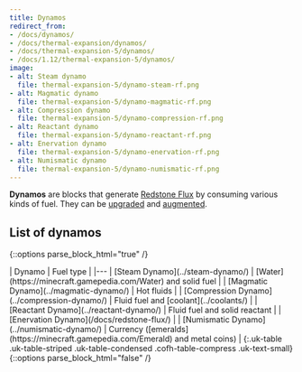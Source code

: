 ```yaml
---
title: Dynamos
redirect_from:
- /docs/dynamos/
- /docs/thermal-expansion/dynamos/
- /docs/thermal-expansion-5/dynamos/
- /docs/1.12/thermal-expansion-5/dynamos/
image:
- alt: Steam dynamo
  file: thermal-expansion-5/dynamo-steam-rf.png
- alt: Magmatic dynamo
  file: thermal-expansion-5/dynamo-magmatic-rf.png
- alt: Compression dynamo
  file: thermal-expansion-5/dynamo-compression-rf.png
- alt: Reactant dynamo
  file: thermal-expansion-5/dynamo-reactant-rf.png
- alt: Enervation dynamo
  file: thermal-expansion-5/dynamo-enervation-rf.png
- alt: Numismatic dynamo
  file: thermal-expansion-5/dynamo-numismatic-rf.png
---
```


**Dynamos** are blocks that generate [Redstone Flux](/docs/redstone-flux/) by
consuming various kinds of fuel. They can be [upgraded](../../thermal-foundation/tiers/) and
[augmented](../augments/).


List of dynamos
---------------

{::options parse_block_html="true" /}
<div class="uk-overflow-container">
| Dynamo | Fuel type |
|---
| [Steam Dynamo](../steam-dynamo/) | [Water](https://minecraft.gamepedia.com/Water) and solid fuel |
| [Magmatic Dynamo](../magmatic-dynamo/) | Hot fluids |
| [Compression Dynamo](../compression-dynamo/) | Fluid fuel and [coolant](../coolants/) |
| [Reactant Dynamo](../reactant-dynamo/) | Fluid fuel and solid reactant |
| [Enervation Dynamo](/docs/redstone-flux/) |
| [Numismatic Dynamo](../numismatic-dynamo/) | Currency ([emeralds](https://minecraft.gamepedia.com/Emerald) and metal coins) |
{:.uk-table .uk-table-striped .uk-table-condensed .cofh-table-compress .uk-text-small}
</div>
{::options parse_block_html="false" /}
